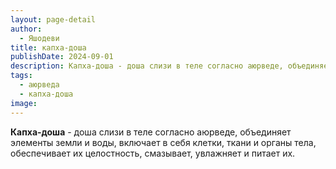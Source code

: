 ```yaml
---
layout: page-detail
author:
  - Яшодеви
title: капха-доша
publishDate: 2024-09-01
description: Капха-доша - доша слизи в теле согласно аюрведе, объединяет элементы земли и воды, включает в себя клетки, ткани и органы тела, обеспечивает их целостность, смазывает, увлажняет и питает их.
tags:
  - аюрведа
  - капха-доша
image:
---
```

**Капха-доша** - доша слизи в теле согласно аюрведе, объединяет элементы земли и воды, включает в себя клетки, ткани и органы тела, обеспечивает их целостность, смазывает, увлажняет и питает их.

